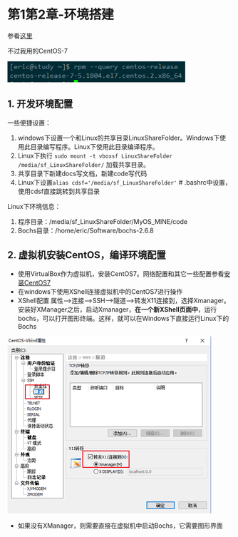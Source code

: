 # 第1第2章-环境搭建

参看[这里](https://github.com/yifengyou/The-design-and-implementation-of-a-64-bit-operating-system/blob/master/docs/%E7%AC%AC2%E7%AB%A0-%E7%8E%AF%E5%A2%83%E6%90%AD%E5%BB%BA%E5%8F%8A%E5%9F%BA%E7%A1%80%E7%9F%A5%E8%AF%86/%E7%AC%AC2%E7%AB%A0-%E7%8E%AF%E5%A2%83%E6%90%AD%E5%BB%BA%E5%8F%8A%E5%9F%BA%E7%A1%80%E7%9F%A5%E8%AF%86.md)

不过我用的CentOS-7

![version](img/2019-02-26-22-52-17.png)

## 1. 开发环境配置

一些便捷设置：

1. windows下设置一个和Linux的共享目录LinuxShareFolder。Windows下使用此目录编写程序。Linux下使用此目录编译程序。
2. Linux下执行 `sudo mount -t vboxsf LinuxShareFolder /media/sf_LinuxShareFolder/` 加载共享目录。
3. 共享目录下新建docs写文档，新建code写代码
4. Linux下设置`alias cdsf='/media/sf_LinuxShareFolder'`  # .bashrc中设置，使用cdsf直接跳转到共享目录

Linux下环境信息：

1. 程序目录：/media/sf_LinuxShareFolder/MyOS_MINE/code
2. Bochs目录：/home/eric/Software/bochs-2.6.8

## 2. 虚拟机安装CentOS，编译环境配置

- 使用VirtualBox作为虚拟机，安装CentOS7。网络配置和其它一些配置参看[安装CentOS7](https://coding.net/u/iravinota/p/md-notes/git/blob/master/CentOS7%E5%AE%89%E8%A3%85%E5%90%AF%E5%8A%A8.md)
- 在windows下使用XShell连接虚拟机中的CentOS7进行操作
- XShell配置 属性-->连接-->SSH-->隧道-->转发X11连接到，选择Xmanager。安装好XManager之后，启动Xmanager，**在一个新XShell页面中**，运行bochs，可以打开图形终端。这样，就可以在Windows下直接运行Linux下的Bochs

![xshell config](img/2019-02-27-20-04-56.png)

- 如果没有XManager，则需要直接在虚拟机中启动Bochs，它需要图形界面